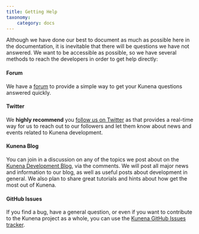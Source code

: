 ```yaml
---
title: Getting Help
taxonomy:
    category: docs
---
```


Although we have done our best to document as much as possible here in the documentation, it is inevitable that there will be questions we have not answered.  We want to be accessible as possible, so we have several methods to reach the developers in order to get help directly:

#### Forum

We have a [forum](http://www.kunena.org/forum) to provide a simple way to get your Kunena questions answered quickly.

#### Twitter

We **highly recommend** you [follow us on Twitter](https://twitter.com/kunena) as that provides a real-time way for us to reach out to our followers and let them know about news and events related to Kunena development.

#### Kunena Blog

You can join in a discussion on any of the topics we post about on the [Kunena Development Blog](http://www.kunena.org/blog), via the comments.  We will post all major news and information to our blog, as well as useful posts about development in general. We also plan to share great tutorials and hints about how get the most out of Kunena.

#### GitHub Issues

If you find a bug, have a general question, or even if you want to contribute to the Kunena project as a whole, you can use the [Kunena GitHub Issues tracker](https://github.com/Kunena/Kunena-Forum/issues).





